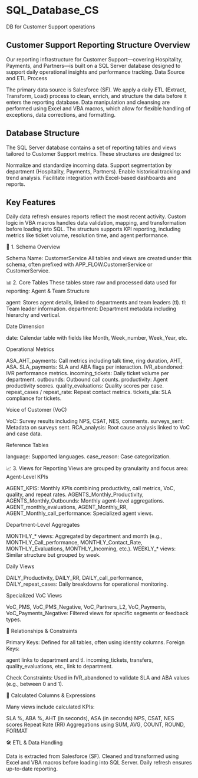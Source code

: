 # SQL_Database_CS
DB for Customer Support operations

## Customer Support Reporting Structure Overview
Our reporting infrastructure for Customer Support—covering Hospitality, Payments, and Partners—is built on a SQL Server database designed to support daily operational insights and performance tracking.
Data Source and ETL Process

The primary data source is Salesforce (SF).
We apply a daily ETL (Extract, Transform, Load) process to clean, enrich, and structure the data before it enters the reporting database.
Data manipulation and cleansing are performed using Excel and VBA macros, which allow for flexible handling of exceptions, data corrections, and formatting.

## Database Structure

The SQL Server database contains a set of reporting tables and views tailored to Customer Support metrics.
These structures are designed to:

Normalize and standardize incoming data.
Support segmentation by department (Hospitality, Payments, Partners).
Enable historical tracking and trend analysis.
Facilitate integration with Excel-based dashboards and reports.

## Key Features

Daily data refresh ensures reports reflect the most recent activity.
Custom logic in VBA macros handles data validation, mapping, and transformation before loading into SQL.
The structure supports KPI reporting, including metrics like ticket volume, resolution time, and agent performance.

🧱 1. Schema Overview

Schema Name: CustomerService
All tables and views are created under this schema, often prefixed with APP_FLOW.CustomerService or CustomerService.


📊 2. Core Tables
These tables store raw and processed data used for reporting:
Agent & Team Structure

agent: Stores agent details, linked to departments and team leaders (tl).
tl: Team leader information.
department: Department metadata including hierarchy and vertical.

Date Dimension

date: Calendar table with fields like Month, Week_number, Week_Year, etc.

Operational Metrics

ASA_AHT_payments: Call metrics including talk time, ring duration, AHT, ASA.
SLA_payments: SLA and ABA flags per interaction.
IVR_abandoned: IVR performance metrics.
incoming_tickets: Daily ticket volume per department.
outbounds: Outbound call counts.
productivity: Agent productivity scores.
quality_evaluations: Quality scores per case.
repeat_cases / repeat_rate: Repeat contact metrics.
tickets_sla: SLA compliance for tickets.

Voice of Customer (VoC)

VoC: Survey results including NPS, CSAT, NES, comments.
surveys_sent: Metadata on surveys sent.
RCA_analysis: Root cause analysis linked to VoC and case data.

Reference Tables

language: Supported languages.
case_reason: Case categorization.


📈 3. Views for Reporting
Views are grouped by granularity and focus area:
Agent-Level KPIs

AGENT_KPIS: Monthly KPIs combining productivity, call metrics, VoC, quality, and repeat rates.
AGENTS_Monthly_Productivity, AGENTS_Monthly_Outbounds: Monthly agent-level aggregations.
AGENT_monthly_evaluations, AGENT_Monthly_RR, AGENT_Monthly_call_performance: Specialized agent views.

Department-Level Aggregates

MONTHLY_* views: Aggregated by department and month (e.g., MONTHLY_Call_performance, MONTHLY_Contact_Rate, MONTHLY_Evaluations, MONTHLY_Incoming, etc.).
WEEKLY_* views: Similar structure but grouped by week.

Daily Views

DAILY_Productivity, DAILY_RR, DAILY_call_performance, DAILY_repeat_cases: Daily breakdowns for operational monitoring.

Specialized VoC Views

VoC_PMS, VoC_PMS_Negative, VoC_Partners_L2, VoC_Payments, VoC_Payments_Negative: Filtered views for specific segments or feedback types.


🔗 Relationships & Constraints

Primary Keys: Defined for all tables, often using identity columns.
Foreign Keys:

agent links to department and tl.
incoming_tickets, transfers, quality_evaluations, etc., link to department.


Check Constraints: Used in IVR_abandoned to validate SLA and ABA values (e.g., between 0 and 1).


🧮 Calculated Columns & Expressions

Many views include calculated KPIs:

SLA %, ABA %, AHT (in seconds), ASA (in seconds)
NPS, CSAT, NES scores
Repeat Rate (RR)
Aggregations using SUM, AVG, COUNT, ROUND, FORMAT




🛠️ ETL & Data Handling

Data is extracted from Salesforce (SF).
Cleaned and transformed using Excel and VBA macros before loading into SQL Server.
Daily refresh ensures up-to-date reporting.
